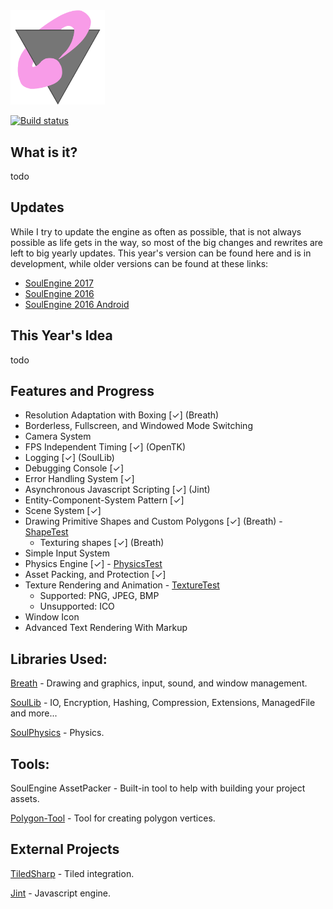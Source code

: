 <img src="Resources/SoulEngine2018.png" width=30%>

[![Build status](https://ci.appveyor.com/api/projects/status/yv7u2a04tp1pgmew?svg=true)](https://ci.appveyor.com/project/Cryru/soulengine)

## What is it?

todo

## Updates

While I try to update the engine as often as possible, that is not always possible as life gets in the way, so most of the big changes and rewrites are left to big yearly updates. This year's version can be found here and is in development, while older versions can be found at these links:

* [SoulEngine 2017](https://github.com/Cryru/SoulEngine-2017)
* [SoulEngine 2016](https://github.com/Cryru/SoulEngine-2016)
* [SoulEngine 2016 Android](https://github.com/Cryru/SoulEngine-2016-Android)

## This Year's Idea

todo

## Features and Progress

- Resolution Adaptation with Boxing [&#10003;] (Breath)
- Borderless, Fullscreen, and Windowed Mode Switching
- Camera System
- FPS Independent Timing [&#10003;] (OpenTK)
- Logging [&#10003;] (SoulLib)
- Debugging Console [&#10003;]
- Error Handling System [&#10003;]
- Asynchronous Javascript Scripting [&#10003;] (Jint)
- Entity-Component-System Pattern [&#10003;]
- Scene System [&#10003;]
- Drawing Primitive Shapes and Custom Polygons [&#10003;] (Breath) - [ShapeTest](/SoulEngine/Examples/Basic/ShapeTest.cs)
  - Texturing shapes [&#10003;] (Breath)
- Simple Input System
- Physics Engine [&#10003;] - [PhysicsTest](/SoulEngine/Examples/Basic/PhysicsTest.cs)
- Asset Packing, and Protection [&#10003;]
- Texture Rendering and Animation - [TextureTest](/SoulEngine/Examples/Basic/TextureTest.cs)
  - Supported: PNG, JPEG, BMP
  - Unsupported: ICO
- Window Icon 
- Advanced Text Rendering With Markup

## Libraries Used:

[Breath](https://github.com/Cryru/Breath) - Drawing and graphics, input, sound, and window management.

[SoulLib](https://github.com/Cryru/SoulLib) - IO, Encryption, Hashing, Compression, Extensions, ManagedFile and more...

[SoulPhysics](https://github.com/Cryru/SoulPhysics) - Physics.

## Tools:

SoulEngine AssetPacker - Built-in tool to help with building your project assets.

[Polygon-Tool](https://github.com/Cryru/Polygon-Tool) - Tool for creating polygon vertices.

## External Projects

[TiledSharp](https://github.com/marshallward/TiledSharp) - Tiled integration.

[Jint](https://github.com/sebastienros/jint) - Javascript engine.
